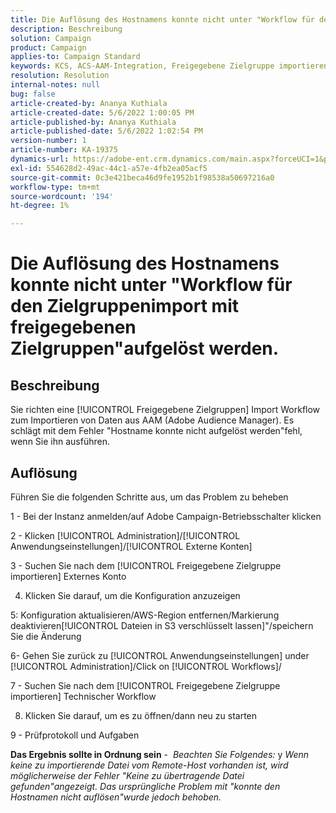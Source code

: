 ```yaml
---
title: Die Auflösung des Hostnamens konnte nicht unter "Workflow für den Zielgruppenimport mit freigegebenen Zielgruppen"aufgelöst werden.
description: Beschreibung
solution: Campaign
product: Campaign
applies-to: Campaign Standard
keywords: KCS, ACS-AAM-Integration, Freigegebene Zielgruppe importieren, Adobe Campaign Standard
resolution: Resolution
internal-notes: null
bug: false
article-created-by: Ananya Kuthiala
article-created-date: 5/6/2022 1:00:05 PM
article-published-by: Ananya Kuthiala
article-published-date: 5/6/2022 1:02:54 PM
version-number: 1
article-number: KA-19375
dynamics-url: https://adobe-ent.crm.dynamics.com/main.aspx?forceUCI=1&pagetype=entityrecord&etn=knowledgearticle&id=008d7170-3ccd-ec11-a7b5-0022480b639b
exl-id: 554628d2-49ac-44c1-a57e-4fb2ea05acf5
source-git-commit: 0c3e421beca46d9fe1952b1f98538a50697216a0
workflow-type: tm+mt
source-wordcount: '194'
ht-degree: 1%

---
```


# Die Auflösung des Hostnamens konnte nicht unter &quot;Workflow für den Zielgruppenimport mit freigegebenen Zielgruppen&quot;aufgelöst werden.

## Beschreibung

Sie richten eine [!UICONTROL Freigegebene Zielgruppen] Import Workflow zum Importieren von Daten aus AAM (Adobe Audience Manager). Es schlägt mit dem Fehler &quot;Hostname konnte nicht aufgelöst werden&quot;fehl, wenn Sie ihn ausführen. 

## Auflösung


Führen Sie die folgenden Schritte aus, um das Problem zu beheben

1 - Bei der Instanz anmelden/auf Adobe Campaign-Betriebsschalter klicken

2 - Klicken [!UICONTROL Administration]/[!UICONTROL Anwendungseinstellungen]/[!UICONTROL Externe Konten]

3 - Suchen Sie nach dem [!UICONTROL Freigegebene Zielgruppe importieren] Externes Konto

4. Klicken Sie darauf, um die Konfiguration anzuzeigen

5: Konfiguration aktualisieren/AWS-Region entfernen/Markierung deaktivieren[!UICONTROL Dateien in S3 verschlüsselt lassen]&quot;/speichern Sie die Änderung

6- Gehen Sie zurück zu [!UICONTROL Anwendungseinstellungen] under [!UICONTROL Administration]/Click on [!UICONTROL Workflows]/

7 - Suchen Sie nach dem [!UICONTROL Freigegebene Zielgruppe importieren] Technischer Workflow

8. Klicken Sie darauf, um es zu öffnen/dann neu zu starten

9 - Prüfprotokoll und Aufgaben

<b>Das Ergebnis sollte in Ordnung sein</b> -  *Beachten Sie Folgendes:* y *Wenn keine zu importierende Datei vom Remote-Host vorhanden ist, wird möglicherweise der Fehler &quot;Keine zu übertragende Datei gefunden&quot;angezeigt. Das ursprüngliche Problem mit &quot;konnte den Hostnamen nicht auflösen&quot;wurde jedoch behoben.*
